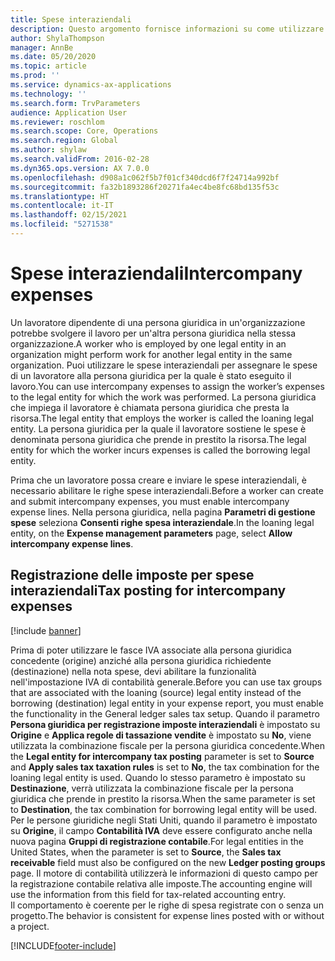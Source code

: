 ```yaml
---
title: Spese interaziendali
description: Questo argomento fornisce informazioni su come utilizzare le spese interaziendali per assegnare le spese di un lavoratore alla persona giuridica per la quale è stato eseguito il lavoro.
author: ShylaThompson
manager: AnnBe
ms.date: 05/20/2020
ms.topic: article
ms.prod: ''
ms.service: dynamics-ax-applications
ms.technology: ''
ms.search.form: TrvParameters
audience: Application User
ms.reviewer: roschlom
ms.search.scope: Core, Operations
ms.search.region: Global
ms.author: shylaw
ms.search.validFrom: 2016-02-28
ms.dyn365.ops.version: AX 7.0.0
ms.openlocfilehash: d908a1c062f5b7f01cf340dcd6f7f24714a992bf
ms.sourcegitcommit: fa32b1893286f20271fa4ec4be8fc68bd135f53c
ms.translationtype: HT
ms.contentlocale: it-IT
ms.lasthandoff: 02/15/2021
ms.locfileid: "5271538"
---
```

# <a name="intercompany-expenses"></a><span data-ttu-id="a4eaf-103">Spese interaziendali</span><span class="sxs-lookup"><span data-stu-id="a4eaf-103">Intercompany expenses</span></span>

<span data-ttu-id="a4eaf-104">Un lavoratore dipendente di una persona giuridica in un'organizzazione potrebbe svolgere il lavoro per un'altra persona giuridica nella stessa organizzazione.</span><span class="sxs-lookup"><span data-stu-id="a4eaf-104">A worker who is employed by one legal entity in an organization might perform work for another legal entity in the same organization.</span></span> <span data-ttu-id="a4eaf-105">Puoi utilizzare le spese interaziendali per assegnare le spese di un lavoratore alla persona giuridica per la quale è stato eseguito il lavoro.</span><span class="sxs-lookup"><span data-stu-id="a4eaf-105">You can use intercompany expenses to assign the worker’s expenses to the legal entity for which the  work was performed.</span></span> <span data-ttu-id="a4eaf-106">La persona giuridica che impiega il lavoratore è chiamata persona giuridica che presta la risorsa.</span><span class="sxs-lookup"><span data-stu-id="a4eaf-106">The legal entity that employs the worker is called the loaning legal entity.</span></span> <span data-ttu-id="a4eaf-107">La persona giuridica per la quale il lavoratore sostiene le spese è denominata persona giuridica che prende in prestito la risorsa.</span><span class="sxs-lookup"><span data-stu-id="a4eaf-107">The legal entity for which the worker incurs expenses is called the borrowing legal entity.</span></span> 

<span data-ttu-id="a4eaf-108">Prima che un lavoratore possa creare e inviare le spese interaziendali, è necessario abilitare le righe spese interaziendali.</span><span class="sxs-lookup"><span data-stu-id="a4eaf-108">Before a worker can create and submit intercompany expenses, you must enable intercompany expense lines.</span></span> <span data-ttu-id="a4eaf-109">Nella persona giuridica, nella pagina **Parametri di gestione spese** seleziona **Consenti righe spesa interaziendale**.</span><span class="sxs-lookup"><span data-stu-id="a4eaf-109">In the loaning legal entity, on the **Expense management parameters** page, select **Allow intercompany expense lines**.</span></span> 

## <a name="tax-posting-for-intercompany-expenses"></a><span data-ttu-id="a4eaf-110">Registrazione delle imposte per spese interaziendali</span><span class="sxs-lookup"><span data-stu-id="a4eaf-110">Tax posting for intercompany expenses</span></span>

[!include [banner](../includes/banner.md)]

<span data-ttu-id="a4eaf-111">Prima di poter utilizzare le fasce IVA associate alla persona giuridica concedente (origine) anziché alla persona giuridica richiedente (destinazione) nella nota spese, devi abilitare la funzionalità nell'impostazione IVA di contabilità generale.</span><span class="sxs-lookup"><span data-stu-id="a4eaf-111">Before you can use tax groups that are associated with the loaning (source) legal entity instead of the borrowing (destination) legal entity in your expense report, you must enable the functionality in the General ledger sales tax setup.</span></span> <span data-ttu-id="a4eaf-112">Quando il parametro **Persona giuridica per registrazione imposte interaziendali** è impostato su **Origine** e **Applica regole di tassazione vendite** è impostato su **No**, viene utilizzata la combinazione fiscale per la persona giuridica concedente.</span><span class="sxs-lookup"><span data-stu-id="a4eaf-112">When the **Legal entity for intercompany tax posting** parameter is set to **Source** and **Apply sales tax taxation rules** is set to **No**, the tax combination for the loaning legal entity is used.</span></span> <span data-ttu-id="a4eaf-113">Quando lo stesso parametro è impostato su **Destinazione**, verrà utilizzata la combinazione fiscale per la persona giuridica che prende in prestito la risorsa.</span><span class="sxs-lookup"><span data-stu-id="a4eaf-113">When the same parameter is set to **Destination**, the tax combination for borrowing legal entity will be used.</span></span> <span data-ttu-id="a4eaf-114">Per le persone giuridiche negli Stati Uniti, quando il parametro è impostato su **Origine**, il campo **Contabilità IVA** deve essere configurato anche nella nuova pagina **Gruppi di registrazione contabile**.</span><span class="sxs-lookup"><span data-stu-id="a4eaf-114">For legal entities in the United States, when the parameter is set to **Source**, the **Sales tax receivable** field must also be configured on the new **Ledger posting groups** page.</span></span> <span data-ttu-id="a4eaf-115">Il motore di contabilità utilizzerà le informazioni di questo campo per la registrazione contabile relativa alle imposte.</span><span class="sxs-lookup"><span data-stu-id="a4eaf-115">The accounting engine will use the information from this field for tax-related accounting entry.</span></span>   
<span data-ttu-id="a4eaf-116">Il comportamento è coerente per le righe di spesa registrate con o senza un progetto.</span><span class="sxs-lookup"><span data-stu-id="a4eaf-116">The behavior is consistent for expense lines posted with or without a project.</span></span>  


[!INCLUDE[footer-include](../includes/footer-banner.md)]